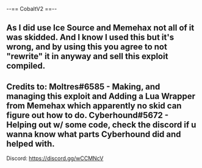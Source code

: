 --== CobaltV2 ==--

As I did use Ice Source and Memehax not all of it was skidded.
And I know I used this but it's wrong, and by using this you agree to not "rewrite" it in anyway and sell this exploit compiled.
------------------
Credits to:
Moltres#6585 - Making, and managing this exploit and Adding a Lua Wrapper from Memehax which apparently no skid can figure out how to do.
Cyberhound#5672 - Helping out w/ some code, check the discord if u wanna know what parts Cyberhound did and helped with.
------------------
Discord: https://discord.gg/wCCMNcV
